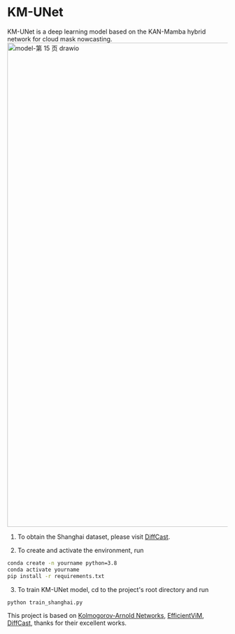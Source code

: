 # KM-UNet
KM-UNet is a deep learning model based on the KAN-Mamba hybrid network for cloud mask nowcasting.
<img width="1940" height="1107" alt="model-第 15 页 drawio" src="https://github.com/user-attachments/assets/b38d6d2f-29c2-4217-b644-702c57ee8d88" />

1. To obtain the Shanghai dataset, please visit [DiffCast](https://github.com/DeminYu98/DiffCast).

2. To create and activate the environment, run
```bash
conda create -n yourname python=3.8
conda activate yourname
pip install -r requirements.txt
```
3. To train KM-UNet model, cd to the project's root directory and run
```bash
python train_shanghai.py
```
This project is based on [Kolmogorov-Arnold Networks](https://github.com/KindXiaoming/pykan), [EfficientViM](https://github.com/mlvlab/EfficientViM), [DiffCast](https://github.com/DeminYu98/DiffCast), thanks for their excellent works.
